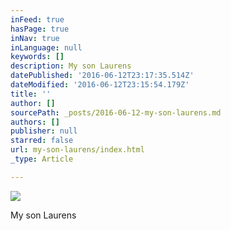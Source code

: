 ```yaml
---
inFeed: true
hasPage: true
inNav: true
inLanguage: null
keywords: []
description: My son Laurens
datePublished: '2016-06-12T23:17:35.514Z'
dateModified: '2016-06-12T23:15:54.179Z'
title: ''
author: []
sourcePath: _posts/2016-06-12-my-son-laurens.md
authors: []
publisher: null
starred: false
url: my-son-laurens/index.html
_type: Article

---
```

![](https://the-grid-user-content.s3-us-west-2.amazonaws.com/fa0c1944-bb75-469b-b95d-ebcaf69f2286.jpg)

My son Laurens